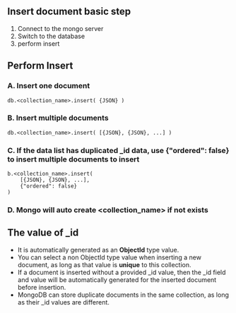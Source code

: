 ## Insert document basic step

1. Connect to the mongo server
2. Switch to the database
3. perform insert

## Perform Insert

### A. Insert one document
    db.<collection_name>.insert( {JSON} )

### B. Insert multiple documents
    db.<collection_name>.insert( [{JSON}, {JSON}, ...] )

### C. If the data list has duplicated _id data, use {"ordered": false} to insert multiple documents to insert 
    b.<collection_name>.insert( 
        [{JSON}, {JSON}, ...],
        {"ordered": false}
    )

### D. Mongo will auto create <collection_name> if not exists

## The value of _id

* It is automatically generated as an <strong>ObjectId</strong> type value.
* You can select a non ObjectId type value when inserting a new document, as long as that value is <strong>unique</strong> to this collection.
* If a document is inserted without a provided _id value, then the _id field and value will be automatically generated for the inserted document before insertion.
* MongoDB can store duplicate documents in the same collection, as long as their _id values are different.